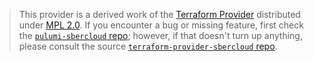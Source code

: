 > This provider is a derived work of the [Terraform Provider](https://github.com/sbercloud-terraform/terraform-provider-sbercloud)
> distributed under [MPL 2.0](https://www.mozilla.org/en-US/MPL/2.0/). If you encounter a bug or missing feature,
> first check the [`pulumi-sbercloud` repo](https://github.com/sbercloud-terraform/pulumi-cloudru/issues); however, if that doesn't turn up anything,
> please consult the source [`terraform-provider-sbercloud` repo](https://github.com/sbercloud-terraform/terraform-provider-sbercloud/issues).